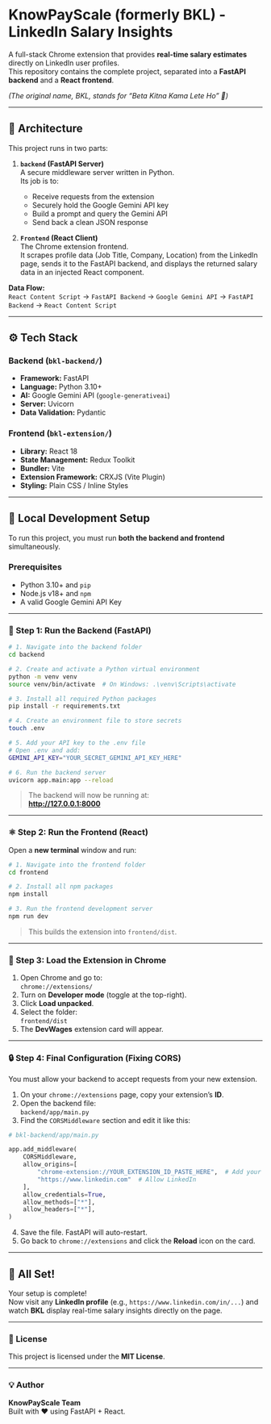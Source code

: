 # KnowPayScale (formerly BKL) - LinkedIn Salary Insights

A full-stack Chrome extension that provides **real-time salary estimates** directly on LinkedIn user profiles.  
This repository contains the complete project, separated into a **FastAPI backend** and a **React frontend**.

*(The original name, BKL, stands for “Beta Kitna Kama Lete Ho” 💸)*



---

## 🧩 Architecture

This project runs in two parts:

1. **`backend` (FastAPI Server)**  
   A secure middleware server written in Python.  
   Its job is to:
   - Receive requests from the extension  
   - Securely hold the Google Gemini API key  
   - Build a prompt and query the Gemini API  
   - Send back a clean JSON response  

2. **`Frontend` (React Client)**  
   The Chrome extension frontend.  
   It scrapes profile data (Job Title, Company, Location) from the LinkedIn page, sends it to the FastAPI backend, and displays the returned salary data in an injected React component.

**Data Flow:**  
`React Content Script` → `FastAPI Backend` → `Google Gemini API` → `FastAPI Backend` → `React Content Script`

---

## ⚙️ Tech Stack

### Backend (`bkl-backend/`)
- **Framework:** FastAPI  
- **Language:** Python 3.10+  
- **AI:** Google Gemini API (`google-generativeai`)  
- **Server:** Uvicorn  
- **Data Validation:** Pydantic  

### Frontend (`bkl-extension/`)
- **Library:** React 18  
- **State Management:** Redux Toolkit  
- **Bundler:** Vite  
- **Extension Framework:** CRXJS (Vite Plugin)  
- **Styling:** Plain CSS / Inline Styles  

---

## 🧰 Local Development Setup

To run this project, you must run **both the backend and frontend** simultaneously.

### Prerequisites
- Python 3.10+ and `pip`  
- Node.js v18+ and `npm`  
- A valid Google Gemini API Key  

---

### 🐍 Step 1: Run the Backend (FastAPI)

```bash
# 1. Navigate into the backend folder
cd backend

# 2. Create and activate a Python virtual environment
python -m venv venv
source venv/bin/activate  # On Windows: .\venv\Scripts\activate

# 3. Install all required Python packages
pip install -r requirements.txt

# 4. Create an environment file to store secrets
touch .env

# 5. Add your API key to the .env file
# Open .env and add:
GEMINI_API_KEY="YOUR_SECRET_GEMINI_API_KEY_HERE"

# 6. Run the backend server
uvicorn app.main:app --reload
```

> The backend will now be running at:  
> **http://127.0.0.1:8000**

---

### ⚛️ Step 2: Run the Frontend (React)

Open a **new terminal** window and run:

```bash
# 1. Navigate into the frontend folder
cd frontend

# 2. Install all npm packages
npm install

# 3. Run the frontend development server
npm run dev
```

> This builds the extension into `frontend/dist`.

---

### 🧩 Step 3: Load the Extension in Chrome

1. Open Chrome and go to:  
   `chrome://extensions/`
2. Turn on **Developer mode** (toggle at the top-right).
3. Click **Load unpacked**.
4. Select the folder:  
   `frontend/dist`
5. The **DevWages** extension card will appear.

---

### 🔒 Step 4: Final Configuration (Fixing CORS)

You must allow your backend to accept requests from your new extension.

1. On your `chrome://extensions` page, copy your extension’s **ID**.
2. Open the backend file:  
   `backend/app/main.py`
3. Find the `CORSMiddleware` section and edit it like this:

```python
# bkl-backend/app/main.py

app.add_middleware(
    CORSMiddleware,
    allow_origins=[
        "chrome-extension://YOUR_EXTENSION_ID_PASTE_HERE",  # Add your extension ID
        "https://www.linkedin.com"  # Allow LinkedIn
    ],
    allow_credentials=True,
    allow_methods=["*"],
    allow_headers=["*"],
)
```

4. Save the file. FastAPI will auto-restart.
5. Go back to `chrome://extensions` and click the **Reload** icon on the card.

---

## 🎉 All Set!

Your setup is complete!  
Now visit any **LinkedIn profile** (e.g., `https://www.linkedin.com/in/...`) and watch **BKL** display real-time salary insights directly on the page.

---

### 📄 License
This project is licensed under the **MIT License**.

---

### 💡 Author
**KnowPayScale Team**  
Built with ❤️ using FastAPI + React.
